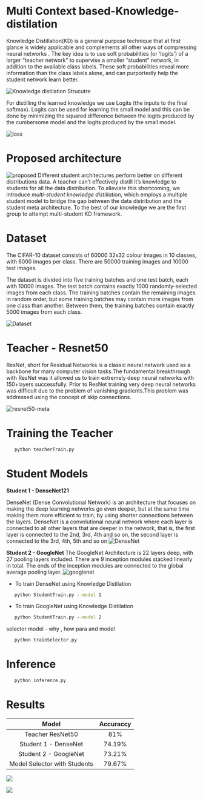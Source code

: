 # Multi Context based-Knowledge-distilation

Knowledge Distillation(KD) is a general purpose technique that at first glance is widely applicable and complements all other ways of compressing neural networks . The key idea is to use soft probabilities (or ‘logits’) of a larger “teacher network” to supervise a smaller “student” network, in addition to the available class labels. These soft probabilities reveal more information than the class labels alone, and can purportedly help the student network learn better.

![Knowledge distilation Strucutre](https://github.com/glthrivikram/Multistudent-Knowledge-distilation/blob/main/images/Knowledge%20distilation%20structure.png)

For distilling the learned knowledge we use Logits (the inputs to the final softmax). Logits can be used for learning the small model and this can be done by minimizing the squared difference between the logits produced by the cumbersome model and the logits produced by the small model.


![loss](https://miro.medium.com/max/455/1*yJD5529FbmtbZ-GC25_ITw.png)


# Proposed architecture
![proposed](https://github.com/glthrivikram/Multistudent-Knowledge-distilation/blob/main/images/MS.png)
Different student architectures perform better on different distributions data. A teacher can’t effectively distill it’s knowledge to students for all the data distribution. To alleviate this shortcoming, we introduce *multi-student  knowledge distillation*, which employs a multiple student model to bridge the gap between the data distribution and the student meta architecture. To the best of our knowledge we are the first group to attempt multi-student KD framework.

 
# Dataset

The CIFAR-10 dataset consists of 60000 32x32 colour images in 10 classes, with 6000 images per class. There are 50000 training images and 10000 test images.

The dataset is divided into five training batches and one test batch, each with 10000 images. The test batch contains exactly 1000 randomly-selected images from each class. The training batches contain the remaining images in random order, but some training batches may contain more images from one class than another. Between them, the training batches contain exactly 5000 images from each class.

![Dataset](https://github.com/glthrivikram/Multistudent-Knowledge-distilation/blob/main/images/cifar10.png)

# Teacher - Resnet50

ResNet, short for Residual Networks is a classic neural network used as a backbone for many computer vision tasks.The fundamental breakthrough with ResNet was it allowed us to train extremely deep neural networks with 150+layers successfully. Prior to ResNet training very deep neural networks was difficult due to the problem of vanishing gradients.This problem was addressed using the concept of skip connections.

![resnet50-meta](https://github.com/glthrivikram/Multistudent-Knowledge-distilation/blob/main/images/resnetmeta.png)


# Training the Teacher

```bat
   python teacherTrain.py 
```
# Student Models

**Student 1 - DenseNet121**
  
   DenseNet (Dense Convolutional Network) is an architecture that focuses on making the deep learning networks go even deeper, but at the same time making them more efficient to    train, by using shorter connections between the layers. DenseNet is a convolutional neural network where each layer is connected to all other layers that are deeper in the      network, that is, the first layer is connected to the 2nd, 3rd, 4th and so on, the second layer is connected to the 3rd, 4th, 5th and so on
![DenseNet](https://miro.medium.com/max/875/1*B0urIaJjCIjFIz1MZOP5YQ.png)


**Student 2 - GoogleNet**
    The GoogleNet Architecture is 22 layers deep, with 27 pooling layers included. There are 9 inception modules stacked linearly in total. The ends of the inception modules are     connected to the global average pooling layer.
![googlenet](https://github.com/glthrivikram/Multistudent-Knowledge-distilation/blob/main/images/googlenet.jpg)
 
* To train DenseNet using Knowledge Distilation 
```bat
   python StudentTrain.py --model 1
```

* To train GoogleNet using Knowledge Distilation 
```bat
   python StudentTrain.py --model 2
```


selector model - why , how para and model 

```bat
   python trainSelector.py 
```

# Inference 

```bat
   python inference.py 
```

# Results 

|            Model    |    Accuraccy     |
|:-------------------:|:----------------:|
|Teacher ResNet50     |     81%          |
|Student 1 - DenseNet |    74.19%        |
|Student 2 - GoogleNet|    73.21%        |
|Model Selector with Students  | 79.67%  |

![](https://github.com/glthrivikram/Multistudent-Knowledge-distilation/blob/main/images/results1itu.png)

![](https://github.com/glthrivikram/Multistudent-Knowledge-distilation/blob/main/images/results2itu.png)




